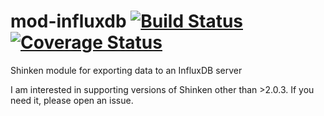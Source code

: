 mod-influxdb [![Build Status](https://travis-ci.org/savoirfairelinux/mod-influxdb.svg?branch=master)](https://travis-ci.org/savoirfairelinux/mod-influxdb) [![Coverage Status](https://img.shields.io/coveralls/savoirfairelinux/mod-influxdb.svg)](https://coveralls.io/r/savoirfairelinux/mod-influxdb?branch=master)
============

Shinken module for exporting data to an InfluxDB server

I am interested in supporting versions of Shinken other than >2.0.3. If you need it, please open an issue.
